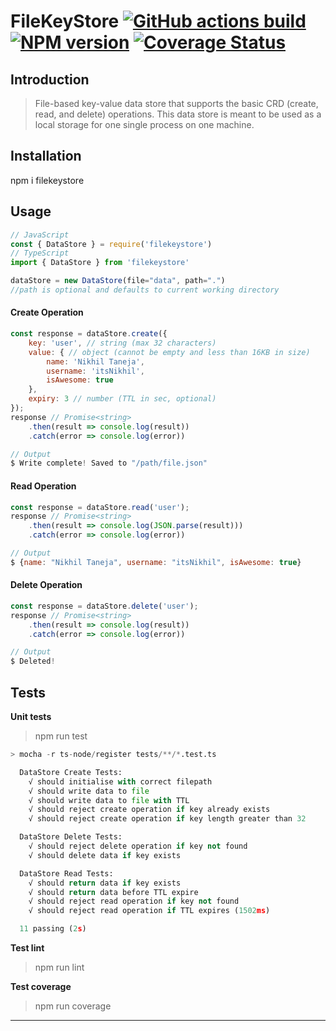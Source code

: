 # FileKeyStore [![GitHub actions build][build-image]][github-url] [![NPM version][npm-image]][npm-url] [![Coverage Status][coverage-image]][npm-url]

[npm-image]:      https://img.shields.io/npm/v/filekeystore.svg
[build-image]:    https://github.com/itsnikhil/filekeystore/workflows/CI%20Pipeline/badge.svg
[build-image]:    https://github.com/itsnikhil/filekeystore/workflows/CI%20Pipeline/badge.svg
[coverage-image]: https://coveralls.io/repos/github/itsnikhil/filekeystore/badge.svg?branch=master
[npm-url]:        https://npmjs.org/package/filekeystore
[github-url]:     https://github.com/itsnikhil/filekeystore

## Introduction

> File-based key-value data store that supports the basic CRD (create, read, and delete) operations. This data store is meant to be used as a local storage for one single process on one machine.

## Installation

npm i filekeystore


## Usage
```js
// JavaScript
const { DataStore } = require('filekeystore')
// TypeScript
import { DataStore } from 'filekeystore'

dataStore = new DataStore(file="data", path=".") 
//path is optional and defaults to current working directory
```

#### Create Operation
```js
const response = dataStore.create({
    key: 'user', // string (max 32 characters)
    value: { // object (cannot be empty and less than 16KB in size)
        name: 'Nikhil Taneja',
        username: 'itsNikhil',
        isAwesome: true
    },
    expiry: 3 // number (TTL in sec, optional)
});
response // Promise<string>
    .then(result => console.log(result))
    .catch(error => console.log(error))

// Output
$ Write complete! Saved to "/path/file.json"
```

#### Read Operation
```js
const response = dataStore.read('user');
response // Promise<string>
    .then(result => console.log(JSON.parse(result)))
    .catch(error => console.log(error))

// Output
$ {name: "Nikhil Taneja", username: "itsNikhil", isAwesome: true}
```

#### Delete Operation
```js
const response = dataStore.delete('user');
response // Promise<string>
    .then(result => console.log(result))
    .catch(error => console.log(error))

// Output
$ Deleted!
```

## Tests

**Unit tests**
> npm run test
```py
> mocha -r ts-node/register tests/**/*.test.ts

  DataStore Create Tests:
    √ should initialise with correct filepath
    √ should write data to file
    √ should write data to file with TTL     
    √ should reject create operation if key already exists        
    √ should reject create operation if key length greater than 32

  DataStore Delete Tests:
    √ should reject delete operation if key not found
    √ should delete data if key exists

  DataStore Read Tests:
    √ should return data if key exists
    √ should return data before TTL expire
    √ should reject read operation if key not found
    √ should reject read operation if TTL expires (1502ms)

  11 passing (2s)
```

**Test lint**
> npm run lint

**Test coverage**
> npm run coverage
---
